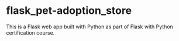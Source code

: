 # flask_pet-adoption_store


This is a Flask web app built with Python as part of Flask with Python certification course.

